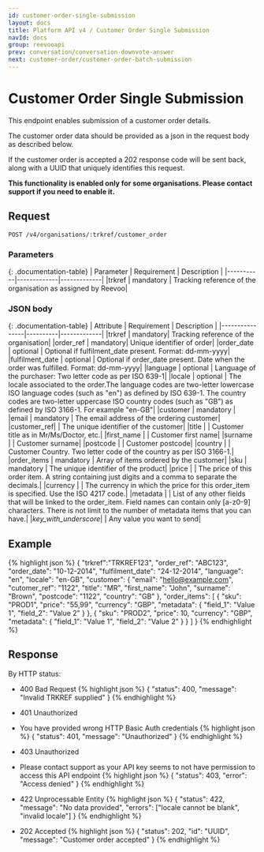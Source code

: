 ```yaml
---
id: customer-order-single-submission
layout: docs
title: Platform API v4 / Customer Order Single Submission
navId: docs
group: reevooapi
prev: conversation/conversation-downvote-answer
next: customer-order/customer-order-batch-submission
---
```


# Customer Order Single Submission
This endpoint enables submission of a customer order details.

The customer order data should be provided as a json in the request body as described below.

If the customer order is accepted a 202 response code will be sent back, along with a UUID that uniquely identifies this request.

**This functionality is enabled only for some organisations. Please contact support if you need to enable it.**

## **Request**

`POST /v4/organisations/:trkref/customer_order`

### Parameters

{: .documentation-table}
| Parameter | Requirement | Description |
|-----------|-------------|-------------|
|trkref     | mandatory   | Tracking reference of the organisation as assigned by Reevoo|

### JSON body

{: .documentation-table}
| Attribute      | Requirement | Description |
|----------------|----------|-------------|
|trkref          | mandatory| Tracking reference of the organisation|
|order_ref       | mandatory| Unique identifier of order|
|order_date      | optional | Optional if fulfilment_date present. Format: dd-mm-yyyy|
|fulfilment_date | optional | Optional if order_date present. Date when the order was fulfilled. Format: dd-mm-yyyy|
|language        | optional | Language of the purchaser: Two letter code as per ISO 639-1|
|locale          | optional | The locale associated to the order.The language codes are two-letter lowercase ISO language codes (such as "en") as defined by ISO 639-1. The country codes are two-letter uppercase ISO country codes (such as "GB") as defined by ISO 3166-1. For example "en-GB"|
|customer                                  | mandatory |
|<span class="indent-1">email</span>       | mandatory | The email address of the ordering customer|
|<span class="indent-1">customer_ref</span>|      | The unique identifier of the customer|
|<span class="indent-1">title</span>       |      | Customer title as in Mr/Ms/Doctor, etc.|
|<span class="indent-1">first_name</span>  |      | Customer first name|
|<span class="indent-1">surname</span>     |      | Customer surname|
|<span class="indent-1">postcode</span>    |      | Customer postcode|
|<span class="indent-1">country</span>     |      | Customer Country. Two letter code of the country as per ISO 3166-1.|
|order_items                               | mandatory | Array of items ordered by the customer|
|<span class="indent-1">sku</span>         | mandatory | The unique identifier of the product|
|<span class="indent-1">price</span>       |      | The price of this order item. A string containing just digits and a comma to separate the decimals.|
|<span class="indent-1">currency</span>    |      | The currency in which the price for this order_item is specified. Use the ISO 4217 code.|
|<span class="indent-1">metadata</span>    |      | List of any other fields that will be linked to the order_item. Field names can contain only [a-z0-9] characters. There is not limit to the number of metadata items that you can have.|
|<span class="indent-2"><i>key_with_underscore</i></span>| | Any value you want to send|

## Example

{% highlight json %}
{
  "trkref":"TRKREF123",
  "order_ref": "ABC123",
  "order_date": "10-12-2014",
  "fulfilment_date": "24-12-2014",
  "language": "en",
  "locale": "en-GB",
  "customer": {
    "email": "hello@example.com",
    "cutomer_ref": "1122",
    "title": "MR",
    "first_name": "John",
    "surname": "Brown",
    "postcode": "1122",
    "country": "GB"
  },
  "order_items": [
    {
      "sku": "PROD1",
      "price": "55,99",
      "currency": "GBP",
      "metadata": {
        "field_1": "Value 1",
        "field_2": "Value 2"
      }
    },
    {
      "sku": "PROD2",
      "price": 10,
      "currency": "GBP",
      "metadata": {
        "field_1": "Value 1",
        "field_2": "Value 2"
      }
    }
  ]
}
{% endhighlight %}

## **Response**

By HTTP status:

* 400 Bad Request
{% highlight json %}
{
  "status": 400,
  "message": "Invalid TRKREF supplied"
}
{% endhighlight %}

* 401 Unauthorized
* You have provided wrong HTTP Basic Auth credentials
{% highlight json %}
{
  "status": 401,
  "message": "Unauthorized"
}
{% endhighlight %}

* 403 Unauthorized
* Please contact support as your API key seems to not have permission to access this API endpoint
{% highlight json %}
{
  "status": 403,
  "error": "Access denied"
}
{% endhighlight %}

* 422 Unprocessable Entity
{% highlight json %}
{
  "status": 422,
  "message": "No data provided",
  "errors": ["locale cannot be blank", "invalid locale"]
}
{% endhighlight %}

* 202 Accepted
{% highlight json %}
{
  "status": 202,
  "id": "UUID",
  "message": "Customer order accepted"
}
{% endhighlight %}
